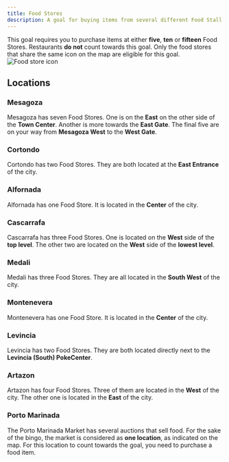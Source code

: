 ```yaml
---
title: Food Stores
description: A goal for buying items from several different Food Stall Locations.
---
```


This goal requires you to purchase items at either **five**, **ten** or **fifteen** Food Stores.
Restaurants **do not** count towards this goal.
Only the food stores that share the same icon on the map are eligible for this goal.
![Food store icon](/purchases/foodstores.webp)

## Locations

### Mesagoza

Mesagoza has seven Food Stores.
One is on the **East** on the other side of the **Town Center**.
Another is more towards the **East Gate**.
The final five are on your way from **Mesagoza West** to the **West Gate**.

### Cortondo

Cortondo has two Food Stores.
They are both located at the **East Entrance** of the city.

### Alfornada

Alfornada has one Food Store.
It is located in the **Center** of the city.

### Cascarrafa

Cascarrafa has three Food Stores.
One is located on the **West** side of the **top level**.
The other two are located on the **West** side of the **lowest level**.

### Medali

Medali has three Food Stores.
They are all located in the **South West** of the city.

### Montenevera

Montenevera has one Food Store.
It is located in the **Center** of the city.

### Levincia

Levincia has two Food Stores.
They are both located directly next to the **Levincia (South) PokeCenter**.

### Artazon

Artazon has four Food Stores.
Three of them are located in the **West** of the city.
The other one is located in the **East** of the city.

### Porto Marinada

The Porto Marinada Market has several auctions that sell food.
For the sake of the bingo, the market is considered as **one location**, as indicated on the map.
For this location to count towards the goal, you need to purchase a food item.
